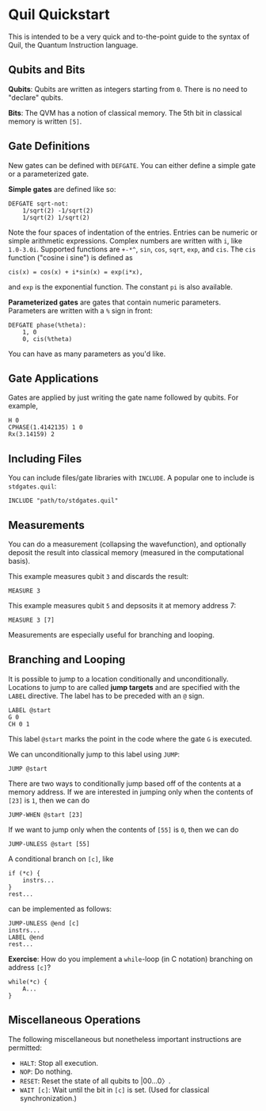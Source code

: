 # Quil Quickstart

This is intended to be a very quick and to-the-point guide to the syntax of Quil, the Quantum Instruction language.

## Qubits and Bits

**Qubits**: Qubits are written as integers starting from `0`. There is no need to "declare" qubits.

**Bits**: The QVM has a notion of classical memory. The 5th bit in classical memory is written `[5]`.

## Gate Definitions

New gates can be defined with `DEFGATE`. You can either define a simple gate or a parameterized gate.

**Simple gates** are defined like so:

```
DEFGATE sqrt-not:
    1/sqrt(2) -1/sqrt(2)
    1/sqrt(2) 1/sqrt(2)
```
Note the four spaces of indentation of the entries. Entries can be numeric or simple arithmetic expressions. Complex numbers are written with `i`, like `1.0-3.0i`. Supported functions are `+-*^`, `sin`, `cos`, `sqrt`, `exp`, and `cis`. The `cis` function ("cosine i sine") is defined as

```
cis(x) = cos(x) + i*sin(x) = exp(i*x),
```

and `exp` is the exponential function. The constant `pi` is also available.

**Parameterized gates** are gates that contain numeric parameters. Parameters are written with a `%` sign in front:

```
DEFGATE phase(%theta):
    1, 0
    0, cis(%theta)
```

You can have as many parameters as you'd like.

## Gate Applications

Gates are applied by just writing the gate name followed by qubits. For example,

```
H 0
CPHASE(1.4142135) 1 0
Rx(3.14159) 2
```

## Including Files

You can include files/gate libraries with `INCLUDE`. A popular one to include is `stdgates.quil`:

```
INCLUDE "path/to/stdgates.quil"
```

## Measurements

You can do a measurement (collapsing the wavefunction), and optionally deposit the result into classical memory (measured in the computational basis).

This example measures qubit `3` and discards the result:

```
MEASURE 3
```

This example measures qubit `5` and depsosits it at memory address 7:

```
MEASURE 3 [7]
```

Measurements are especially useful for branching and looping.

## Branching and Looping

It is possible to jump to a location conditionally and unconditionally. Locations to jump to are called **jump targets** and are specified with the `LABEL` directive. The label has to be preceded with an `@` sign.

```
LABEL @start
G 0
CH 0 1
```

This label `@start` marks the point in the code where the gate `G` is executed.

We can unconditionally jump to this label using `JUMP`:

```
JUMP @start
```

There are two ways to conditionally jump based off of the contents at a memory address. If we are interested in jumping only when the contents of `[23]` is `1`, then we can do

```
JUMP-WHEN @start [23]
```

If we want to jump only when the contents of `[55]` is `0`, then we can do

```
JUMP-UNLESS @start [55]
```

A conditional branch on `[c]`, like

```
if (*c) {
    instrs...
}
rest...
```

can be implemented as follows:

```
JUMP-UNLESS @end [c]
instrs...
LABEL @end
rest...
```

**Exercise**: How do you implement a `while`-loop (in C notation) branching on address `[c]`?

```
while(*c) {
    A...
}
```

## Miscellaneous Operations

The following miscellaneous but nonetheless important instructions are permitted:

* `HALT`: Stop all execution.
* `NOP`: Do nothing.
* `RESET`: Reset the state of all qubits to |00...0〉.
* `WAIT [c]`: Wait until the bit in `[c]` is set. (Used for classical synchronization.)